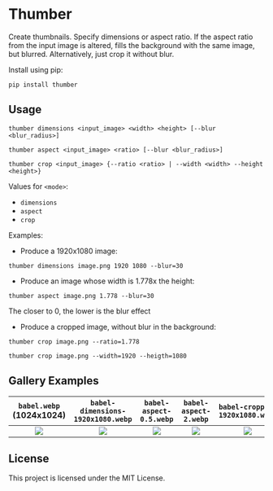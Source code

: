 # Thumber

Create thumbnails. Specify dimensions or aspect ratio. If the aspect ratio from the input image is altered, fills the background with the same image, but blurred. Alternatively, just crop it without blur.

Install using pip:

```
pip install thumber
```

## Usage

```
thumber dimensions <input_image> <width> <height> [--blur <blur_radius>]

thumber aspect <input_image> <ratio> [--blur <blur_radius>]

thumber crop <input_image> {--ratio <ratio> | --width <width> --height <height>}
```


Values for `<mode>`:
 
- `dimensions`
- `aspect`
- `crop`


Examples:

- Produce a 1920x1080 image:

```
thumber dimensions image.png 1920 1080 --blur=30
```

- Produce an image whose width is 1.778x the height:

```
thumber aspect image.png 1.778 --blur=30
```

The closer to 0, the lower is the blur effect


- Produce a cropped image, without blur in the background:

```
thumber crop image.png --ratio=1.778
```

```
thumber crop image.png --width=1920 --heigth=1080
```

## Gallery Examples


| `babel.webp` (1024x1024)| `babel-dimensions-1920x1080.webp` | `babel-aspect-0.5.webp` | `babel-aspect-2.webp` | `babel-cropped-1920x1080.webp`|
|:----:|:----:|:-----:|:----:|:----:|
| ![](assets/babel.webp)| ![](assets/babel-dimensions-1920x1080.webp) | ![](assets/babel-aspect-0.5.webp) | ![](assets/babel-aspect-2.webp) | ![](assets/babel-cropped-1920x1080.webp)


## License 

This project is licensed under the MIT License.
